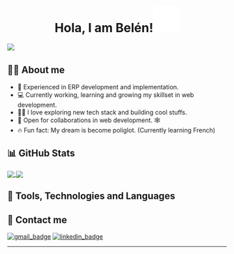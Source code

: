 
<h1 align="center">Hola, I am Belén!<img src="https://github.com/Kathryn-Jie/Kathryn-Jie/blob/main/wave.gif" width="60px"/></h1>

![](https://komarev.com/ghpvc/?username=anabelena&color=blueviolet&label=🙃Nice_To_Meet_U!_You+are+my+visitor+No.&style=for-the-badge&base=1010)


## 🧒🏽 About me

- 🧠  Experienced in ERP development and implementation.
- 💻  Currently working, learning and growing my skillset in web development.
- 🫶🏻  I love exploring new tech stack and building cool stuffs.
- 🤝  Open for collaborations in web development. 🕸️
- 🔥  Fun fact: My dream is become poliglot. (Currently learning French)


## 📊 GitHub Stats 

<a href="https://github.com/anuraghazra/github-readme-stats">
 <img height=200 align="center" src="https://github-readme-stats.vercel.app/api?username=anabelena&show_icons=true&theme=material-palenight&rank_icon=github"/> 
</a>

<a href="https://github.com/anuraghazra/convoychat">
<img height=200 align="center" src="https://github-readme-stats.vercel.app/api/top-langs/?username=anabelena&hide_progress=true&theme=material-palenight"/> 
</a>



 ## 🔮 Tools, Technologies and Languages


## 📧 Contact me

[![gmail_badge]](mailto:anabelen.aristah@gmail.com) [![linkedin_badge]][linkedin] 


<!-- profile links -->
[github_profile]: https://github.com/anabelena "Github Profile"
[linkedin]: https://linkedin.com/in/belenarista "Linkedin Profile"

<!-- badges -->
[gmail_badge]: https://img.shields.io/badge/-anabelen.aristah%40gmail.com-red?style=flat-square&logo=Gmail&logoColor=white&link=mailto:anabelen.aristah@gmail.com
[linkedin_badge]: https://img.shields.io/badge/-Linkedin-blue?style=flat-square&logo=linkedin&logoColor=white&link=https://www.linkedin.com/in/belenarista
-----
